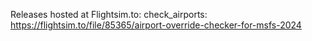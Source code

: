 Releases hosted at Flightsim.to:
check_airports: https://flightsim.to/file/85365/airport-override-checker-for-msfs-2024
